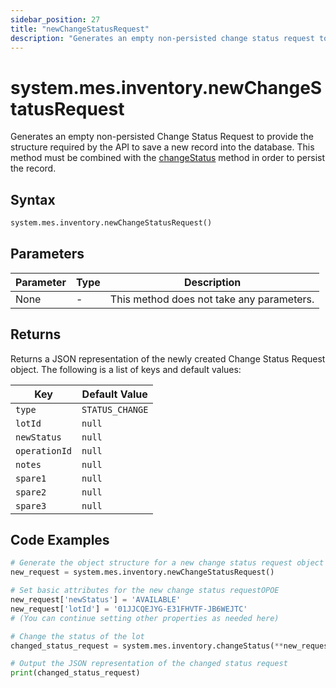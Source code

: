 ```yaml
---
sidebar_position: 27
title: "newChangeStatusRequest"
description: "Generates an empty non-persisted change status request to provide the structure to save a new record into the database."
---
```


# system.mes.inventory.newChangeStatusRequest

Generates an empty non-persisted Change Status Request to provide the structure required by the API to save a new record into the database. 
This method must be combined with the [changeStatus](./change-status) method in order to persist the record.

## Syntax
```python
system.mes.inventory.newChangeStatusRequest()
```

## Parameters

| Parameter | Type | Description                               |
|-----------|------|-------------------------------------------|
| None      | -    | This method does not take any parameters. |

## Returns

Returns a JSON representation of the newly created Change Status Request object. The following is a list of keys and default values:

| Key            | Default Value    |
|----------------|------------------|
| `type`         | `STATUS_CHANGE`  |
| `lotId`        | `null`           |
| `newStatus`    | `null`           |
| `operationId`  | `null`           |
| `notes`        | `null`           |
| `spare1`       | `null`           |
| `spare2`       | `null`           |
| `spare3`       | `null`           |

## Code Examples

```python
# Generate the object structure for a new change status request object with no initial arguments
new_request = system.mes.inventory.newChangeStatusRequest()

# Set basic attributes for the new change status requestOPOE
new_request['newStatus'] = 'AVAILABLE'
new_request['lotId'] = '01JJCQEJYG-E31FHVTF-JB6WEJTC'
# (You can continue setting other properties as needed here)

# Change the status of the lot
changed_status_request = system.mes.inventory.changeStatus(**new_request)

# Output the JSON representation of the changed status request
print(changed_status_request)
```